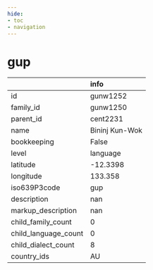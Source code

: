 ```yaml
---
hide:
- toc
- navigation
---
```

# gup
|                      | info           |
|:---------------------|:---------------|
| id                   | gunw1252       |
| family_id            | gunw1250       |
| parent_id            | cent2231       |
| name                 | Bininj Kun-Wok |
| bookkeeping          | False          |
| level                | language       |
| latitude             | -12.3398       |
| longitude            | 133.358        |
| iso639P3code         | gup            |
| description          | nan            |
| markup_description   | nan            |
| child_family_count   | 0              |
| child_language_count | 0              |
| child_dialect_count  | 8              |
| country_ids          | AU             |